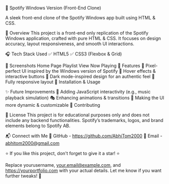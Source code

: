 🎵 Spotify Windows Version (Front-End Clone)

A sleek front-end clone of the Spotify Windows app built using HTML & CSS.

🚀 Overview
This project is a front-end only replication of the Spotify Windows application, crafted with pure HTML & CSS. It focuses on design accuracy, layout responsiveness, and smooth UI interactions.

🎧 Tech Stack Used
✅ HTML5
✅ CSS3 (Flexbox & Grid)

📸 Screenshots
Home Page	Playlist View	Now Playing
🎯 Features
🎵 Pixel-perfect UI inspired by the Windows version of Spotify
📌 Hover effects & interactive buttons
🎨 Dark mode-inspired design for an authentic feel
📱 Fully responsive layout
🔧 Installation & Usage


✨ Future Improvements
🔄 Adding JavaScript interactivity (e.g., music playback simulation)
🎭 Enhancing animations & transitions
📌 Making the UI more dynamic & customizable
🙌 Contributing

📜 License
This project is for educational purposes only and does not include any backend functionalities. Spotify’s trademarks, logos, and brand elements belong to Spotify AB.

📬 Connect with Me
💼 GitHub - https://github.com/AbhiTom2000
📧 Email - abhitom2000@gmail.com


⭐ If you like this project, don't forget to give it a star! ⭐

Replace yourusername, your.email@example.com, and https://yourportfolio.com with your actual details. Let me know if you want further tweaks! 🚀
